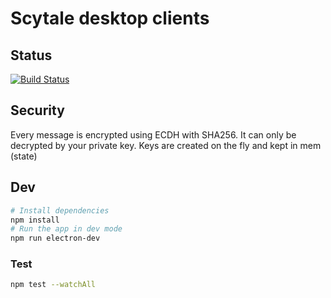 # Scytale desktop clients

## Status

[![Build Status](https://travis-ci.org/cpapazaf/scytale-desktop-app.svg?branch=master)](https://travis-ci.org/cpapazaf/scytale-desktop-app)

## Security

Every message is encrypted using ECDH with SHA256. It can only be decrypted by your private key. Keys are created on the fly and kept in mem (state)

## Dev

```bash
# Install dependencies
npm install
# Run the app in dev mode
npm run electron-dev
```

### Test

```bash
npm test --watchAll
```
